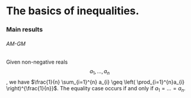 # The basics of inequalities.

### Main results

###### AM-GM
Given non-negative reals $$a_{1}, \dots, a_{n}$$, we have $\frac{1}{n} \sum_{i=1}^{n} a_{i} \geq \left( \prod_{i=1}^{n}a_{i} \right)^{\frac{1}{n}}$.
The equality case occurs if and only if $a_{1}=\dots=a_{n}$.

